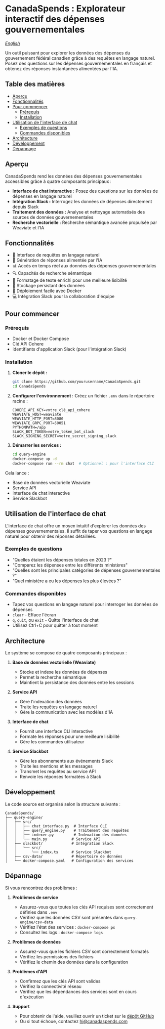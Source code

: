 # CanadaSpends : Explorateur interactif des dépenses gouvernementales

*[English](README.md)*

Un outil puissant pour explorer les données des dépenses du gouvernement fédéral canadien grâce à des requêtes en langage naturel. Posez des questions sur les dépenses gouvernementales en français et obtenez des réponses instantanées alimentées par l'IA.

## Table des matières
- [Aperçu](#aperçu)
- [Fonctionnalités](#fonctionnalités)
- [Pour commencer](#pour-commencer)
  - [Prérequis](#prérequis)
  - [Installation](#installation)
- [Utilisation de l'interface de chat](#utilisation-de-linterface-de-chat)
  - [Exemples de questions](#exemples-de-questions)
  - [Commandes disponibles](#commandes-disponibles)
- [Architecture](#architecture)
- [Développement](#développement)
- [Dépannage](#dépannage)

## Aperçu

CanadaSpends rend les données des dépenses gouvernementales accessibles grâce à quatre composants principaux :
- **Interface de chat interactive :** Posez des questions sur les données de dépenses en langage naturel
- **Intégration Slack :** Interrogez les données de dépenses directement depuis Slack
- **Traitement des données :** Analyse et nettoyage automatisés des sources de données gouvernementales
- **Recherche vectorielle :** Recherche sémantique avancée propulsée par Weaviate et l'IA

## Fonctionnalités

- 💬 Interface de requêtes en langage naturel
- 🤖 Génération de réponses alimentée par l'IA
- 📊 Accès en temps réel aux données des dépenses gouvernementales
- 🔍 Capacités de recherche sémantique
- 🎨 Formatage de texte enrichi pour une meilleure lisibilité
- 🔄 Stockage persistant des données
- 🐳 Déploiement facile avec Docker
- 💻 Intégration Slack pour la collaboration d'équipe

## Pour commencer

### Prérequis

- Docker et Docker Compose
- Clé API Cohere
- Identifiants d'application Slack (pour l'intégration Slack)

### Installation

1. **Cloner le dépôt :**
   ```bash
   git clone https://github.com/yourusername/CanadaSpends.git
   cd CanadaSpends
   ```

2. **Configurer l'environnement :**
   Créez un fichier `.env` dans le répertoire racine :
   ```env
   COHERE_API_KEY=votre_clé_api_cohere
   WEAVIATE_HOST=weaviate
   WEAVIATE_HTTP_PORT=8080
   WEAVIATE_GRPC_PORT=50051
   PYTHONPATH=/app
   SLACK_BOT_TOKEN=votre_token_bot_slack
   SLACK_SIGNING_SECRET=votre_secret_signing_slack
   ```

3. **Démarrer les services :**
   ```bash
   cd query-engine
   docker-compose up -d
   docker-compose run --rm chat  # Optionnel : pour l'interface CLI
   ```

Cela lance :
- Base de données vectorielle Weaviate
- Service API
- Interface de chat interactive
- Service Slackbot

## Utilisation de l'interface de chat

L'interface de chat offre un moyen intuitif d'explorer les données des dépenses gouvernementales. Il suffit de taper vos questions en langage naturel pour obtenir des réponses détaillées.

### Exemples de questions

- "Quelles étaient les dépenses totales en 2023 ?"
- "Comparez les dépenses entre les différents ministères"
- "Quelles sont les principales catégories de dépenses gouvernementales ?"
- "Quel ministère a eu les dépenses les plus élevées ?"

### Commandes disponibles

- Tapez vos questions en langage naturel pour interroger les données de dépenses
- `clear` - Efface l'écran
- `q`, `quit`, ou `exit` - Quitte l'interface de chat
- Utilisez Ctrl+C pour quitter à tout moment

## Architecture

Le système se compose de quatre composants principaux :

1. **Base de données vectorielle (Weaviate)**
   - Stocke et indexe les données de dépenses
   - Permet la recherche sémantique
   - Maintient la persistance des données entre les sessions

2. **Service API**
   - Gère l'indexation des données
   - Traite les requêtes en langage naturel
   - Gère la communication avec les modèles d'IA

3. **Interface de chat**
   - Fournit une interface CLI interactive
   - Formate les réponses pour une meilleure lisibilité
   - Gère les commandes utilisateur

4. **Service Slackbot**
   - Gère les abonnements aux événements Slack
   - Traite les mentions et les messages
   - Transmet les requêtes au service API
   - Renvoie les réponses formatées à Slack

## Développement

Le code source est organisé selon la structure suivante :

```text
CanadaSpends/
├── query-engine/
│   ├── src/
│   │   ├── chat_interface.py  # Interface CLI
│   │   ├── query_engine.py    # Traitement des requêtes
│   │   ├── indexer.py         # Indexation des données
│   │   └── main.py           # Service API
│   ├── slackbot/             # Intégration Slack
│   │   └── src/
│   │       └── index.ts      # Service Slackbot
│   ├── csv-data/             # Répertoire de données
│   └── docker-compose.yaml   # Configuration des services
```

## Dépannage

Si vous rencontrez des problèmes :

1. **Problèmes de service**
   - Assurez-vous que toutes les clés API requises sont correctement définies dans `.env`
   - Vérifiez que les données CSV sont présentes dans `query-engine/csv-data`
   - Vérifiez l'état des services : `docker-compose ps`
   - Consultez les logs : `docker-compose logs`

2. **Problèmes de données**
   - Assurez-vous que les fichiers CSV sont correctement formatés
   - Vérifiez les permissions des fichiers
   - Vérifiez le chemin des données dans la configuration

3. **Problèmes d'API**
   - Confirmez que les clés API sont valides
   - Vérifiez la connectivité réseau
   - Vérifiez que les dépendances des services sont en cours d'exécution

4. **Support**
    - Pour obtenir de l'aide, veuillez ouvrir un ticket sur le [dépôt GitHub](https://github.com/yourusername/CanadaSpends/issues)
    - Ou si tout échoue, contactez [hi@canadaspends.com](mailto:hi@canadaspends.com) 